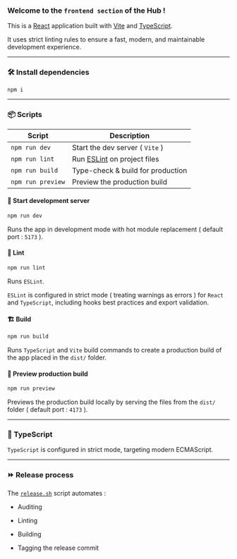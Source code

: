 ### Welcome to the `frontend section` of the Hub !

This is a [React](https://react.dev) application built with [Vite](https://vitejs.dev) and [TypeScript](https://www.typescriptlang.org).

It uses strict linting rules to ensure a fast, modern, and maintainable development experience.

---

### 🛠️ Install dependencies

```bash
npm i
```

---

### 📦 Scripts

| Script            | Description                                       |
|-------------------|-------------------------------------------------- |
| `npm run dev`     | Start the dev server ( `Vite` )                   |
| `npm run lint`    | Run [ESLint](https://eslint.org) on project files |
| `npm run build`   | Type-check & build for production                 |
| `npm run preview` | Preview the production build                      |

#### 🚀 Start development server

```bash
npm run dev
```

Runs the app in development mode with hot module replacement ( default port : `5173` ).

#### 🧹 Lint

```bash
npm run lint
```

Runs `ESLint`.

`ESLint` is configured in strict mode ( treating warnings as errors ) for `React` and `TypeScript`, including hooks best practices and export validation.

#### 🏗️ Build

```bash
npm run build
```

Runs `TypeScript` and `Vite` build commands to create a production build of the app placed in the `dist/` folder.

#### 👀 Preview production build

```bash
npm run preview
```

Previews the production build locally by serving the files from the `dist/` folder ( default port : `4173` ).

---

### 🔵 TypeScript

`TypeScript` is configured in strict mode, targeting modern ECMAScript.

---

### ⏩ Release process

The [`release.sh`](./release.sh) script automates :

- Auditing

- Linting

- Building

- Tagging the release commit